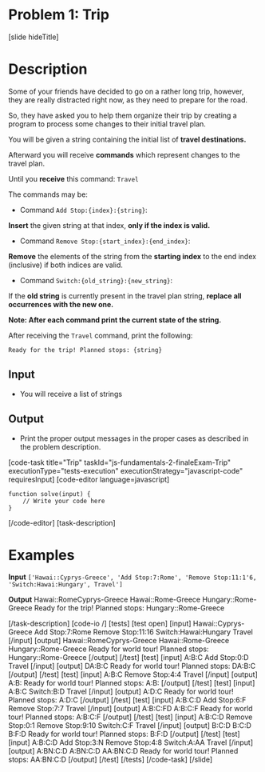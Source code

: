 # Problem 1: Trip

[slide hideTitle]
# Description

Some of your friends have decided to go on a rather long trip, however, they are really distracted right now, as they need to prepare for the road.

So, they have asked you to help them organize their trip by creating a program to process some changes to their initial travel plan.

You will be given a string containing the initial list of **travel destinations.**

Afterward you will receive **commands** which represent changes to the travel plan.

Until you **receive** this command: `Travel`

The commands may be:

* Command `Add Stop:{index}:{string}`:

**Insert** the given string at that index, **only if the index is valid.**

* Command `Remove Stop:{start_index}:{end_index}`:

**Remove** the elements of the string from the **starting index** to the end index \(inclusive\) if both indices are valid.

* Command `Switch:{old_string}:{new_string}`: 

If the **old string** is currently present in the travel plan string, **replace all occurrences with the new one.**

**Note: After each command print the current state of the string.**

After receiving the `Travel` command, print the following:

`Ready for the trip! Planned stops: {string}`

## Input

* You will receive a list of strings

## Output

* Print the proper output messages in the proper cases as described in the problem description.

[code-task title="Trip" taskId="js-fundamentals-2-finaleExam-Trip" executionType="tests-execution" executionStrategy="javascript-code" requiresInput]
[code-editor language=javascript]
```
function solve(input) {
	// Write your code here
}
```
[/code-editor]
[task-description]

# Examples

 **Input**
`['Hawai::Cyprys-Greece', 'Add Stop:7:Rome', 'Remove Stop:11:1'6, 'Switch:Hawai:Hungary', Travel']`

**Output**
Hawai\:\:RomeCyprys\-Greece
Hawai\:\:Rome\-Greece
Hungary\:\:Rome-Greece
Ready for the trip\! Planned stops: Hungary\:\:Rome\-Greece

[/task-description]
[code-io /]
[tests]
[test open]
[input]
Hawai::Cyprys-Greece
Add Stop:7:Rome
Remove Stop:11:16
Switch:Hawai:Hungary
Travel
[/input]
[output]
Hawai::RomeCyprys-Greece
Hawai::Rome-Greece
Hungary::Rome-Greece
Ready for world tour! Planned stops: Hungary::Rome-Greece
[/output]
[/test]
[test]
[input]
A:B:C
Add Stop:0:D
Travel
[/input]
[output]
DA:B:C
Ready for world tour! Planned stops: DA:B:C
[/output]
[/test]
[test]
[input]
A:B:C
Remove Stop:4:4
Travel
[/input]
[output]
A:B:
Ready for world tour! Planned stops: A:B:
[/output]
[/test]
[test]
[input]
A:B:C
Switch:B:D
Travel
[/input]
[output]
A:D:C
Ready for world tour! Planned stops: A:D:C
[/output]
[/test]
[test]
[input]
A:B:C:D
Add Stop:6:F
Remove Stop:7:7
Travel
[/input]
[output]
A:B:C:FD
A:B:C:F
Ready for world tour! Planned stops: A:B:C:F
[/output]
[/test]
[test]
[input]
A:B:C:D
Remove Stop:0:1
Remove Stop:9:10
Switch:C:F
Travel
[/input]
[output]
B:C:D
B:C:D
B:F:D
Ready for world tour! Planned stops: B:F:D
[/output]
[/test]
[test]
[input]
A:B:C:D
Add Stop:3:N
Remove Stop:4:8
Switch:A:AA
Travel
[/input]
[output]
A:BN:C:D
A:BN:C:D
AA:BN:C:D
Ready for world tour! Planned stops: AA:BN:C:D
[/output]
[/test]
[/tests]
[/code-task]
[/slide]
